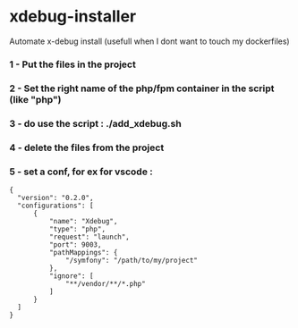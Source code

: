 # xdebug-installer
Automate x-debug install (usefull when I dont want to touch my dockerfiles)


### 1 - Put the files in the project
### 2 - Set the right name of the php/fpm container in the script (like "php")
### 3 - do use the script : ./add_xdebug.sh
### 4 - delete the files from the project
### 5 - set a conf, for ex for vscode :
  ```
  {
	"version": "0.2.0",
	"configurations": [
		{
			"name": "Xdebug",
			"type": "php",
			"request": "launch",
			"port": 9003,
			"pathMappings": {
				"/symfony": "/path/to/my/project"
			},
			"ignore": [
				"**/vendor/**/*.php"
			]
		}
	]
}
```
